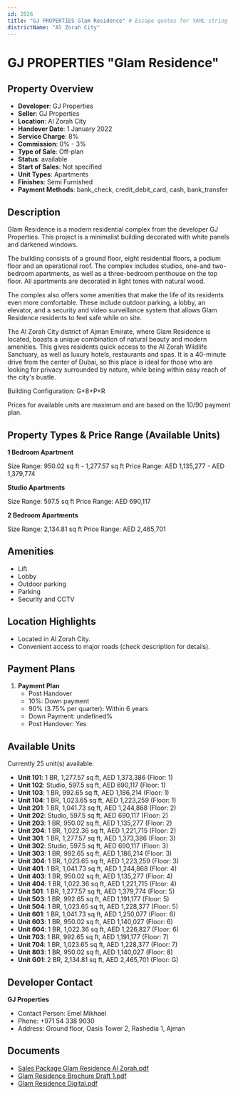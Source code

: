 ```yaml
---
id: 2826
title: "GJ PROPERTIES Glam Residence" # Escape quotes for YAML string
districtName: "Al Zorah City"
---
```


# GJ PROPERTIES "Glam Residence"

## Property Overview
- **Developer**: GJ Properties
- **Seller**: GJ Properties
- **Location**: Al Zorah City
- **Handover Date**: 1 January 2022
- **Service Charge**: 8%
- **Commission**: 0% - 3%
- **Type of Sale**: Off-plan
- **Status**: available
- **Start of Sales**: Not specified
- **Unit Types**: Apartments
- **Finishes**: Semi Furnished
- **Payment Methods**: bank_check, credit_debit_card, cash, bank_transfer

## Description
Glam Residence is a modern residential complex from the developer GJ Properties. This project is a minimalist building decorated with white panels and darkened windows. 

The building consists of a ground floor, eight residential floors, a podium floor and an operational roof. The complex includes studios, one-and two-bedroom apartments, as well as a three-bedroom penthouse on the top floor. All apartments are decorated in light tones with natural wood.

The complex also offers some amenities that make the life of its residents even more comfortable. These include outdoor parking, a lobby, an elevator, and a security and video surveillance system that allows Glam Residence residents to feel safe while on site.

The Al Zorah City district of Ajman Emirate, where Glam Residence is located, boasts a unique combination of natural beauty and modern amenities. This gives residents quick access to the Al Zorah Wildlife Sanctuary, as well as luxury hotels, restaurants and spas. It is a 40-minute drive from the center of Dubai, so this place is ideal for those who are looking for privacy surrounded by nature, while being within easy reach of the city's bustle.

Building Сonfiguration: G+8+P+R

Prices for available units are maximum and are based on the 10/90 payment plan.

## Property Types & Price Range (Available Units)
**1 Bedroom Apartment**

Size Range: 950.02 sq ft - 1,277.57 sq ft
Price Range: AED 1,135,277 - AED 1,379,774

**Studio Apartments**

Size Range: 597.5 sq ft
Price Range: AED 690,117

**2 Bedroom Apartments**

Size Range: 2,134.81 sq ft
Price Range: AED 2,465,701

## Amenities
- Lift
- Lobby
- Outdoor parking
- Parking
- Security and CCTV

## Location Highlights
- Located in Al Zorah City.
- Convenient access to major roads (check description for details).

## Payment Plans
1. **Payment Plan**
   - Post Handover
   - 10%: Down payment
   - 90% (3.75% per quarter): Within 6 years
   - Down Payment: undefined%
   - Post Handover: Yes

## Available Units
Currently 25 unit(s) available:
- **Unit 101**: 1 BR, 1,277.57 sq ft, AED 1,373,386 (Floor: 1)
- **Unit 102**: Studio, 597.5 sq ft, AED 690,117 (Floor: 1)
- **Unit 103**: 1 BR, 992.65 sq ft, AED 1,186,214 (Floor: 1)
- **Unit 104**: 1 BR, 1,023.65 sq ft, AED 1,223,259 (Floor: 1)
- **Unit 201**: 1 BR, 1,041.73 sq ft, AED 1,244,868 (Floor: 2)
- **Unit 202**: Studio, 597.5 sq ft, AED 690,117 (Floor: 2)
- **Unit 203**: 1 BR, 950.02 sq ft, AED 1,135,277 (Floor: 2)
- **Unit 204**: 1 BR, 1,022.36 sq ft, AED 1,221,715 (Floor: 2)
- **Unit 301**: 1 BR, 1,277.57 sq ft, AED 1,373,386 (Floor: 3)
- **Unit 302**: Studio, 597.5 sq ft, AED 690,117 (Floor: 3)
- **Unit 303**: 1 BR, 992.65 sq ft, AED 1,186,214 (Floor: 3)
- **Unit 304**: 1 BR, 1,023.65 sq ft, AED 1,223,259 (Floor: 3)
- **Unit 401**: 1 BR, 1,041.73 sq ft, AED 1,244,868 (Floor: 4)
- **Unit 403**: 1 BR, 950.02 sq ft, AED 1,135,277 (Floor: 4)
- **Unit 404**: 1 BR, 1,022.36 sq ft, AED 1,221,715 (Floor: 4)
- **Unit 501**: 1 BR, 1,277.57 sq ft, AED 1,379,774 (Floor: 5)
- **Unit 503**: 1 BR, 992.65 sq ft, AED 1,191,177 (Floor: 5)
- **Unit 504**: 1 BR, 1,023.65 sq ft, AED 1,228,377 (Floor: 5)
- **Unit 601**: 1 BR, 1,041.73 sq ft, AED 1,250,077 (Floor: 6)
- **Unit 603**: 1 BR, 950.02 sq ft, AED 1,140,027 (Floor: 6)
- **Unit 604**: 1 BR, 1,022.36 sq ft, AED 1,226,827 (Floor: 6)
- **Unit 703**: 1 BR, 992.65 sq ft, AED 1,191,177 (Floor: 7)
- **Unit 704**: 1 BR, 1,023.65 sq ft, AED 1,228,377 (Floor: 7)
- **Unit 803**: 1 BR, 950.02 sq ft, AED 1,140,027 (Floor: 8)
- **Unit G01**: 2 BR, 2,134.81 sq ft, AED 2,465,701 (Floor: G)

## Developer Contact
**GJ Properties**
- Contact Person: Emel Mikhael
- Phone: +971 54 338 9030
- Address: Ground floor, Oasis Tower 2, Rashedia 1, Ajman

## Documents
- [Sales Package Glam Residence Al Zorah.pdf](https://cdn.geniemap.net/2024/08/16/FAXlzGEDUEpNLL8BwoTqL0WGRhSx7HV3R1PxHwcQ.pdf)
- [Glam Residence Brochure Draft 1.pdf](https://cdn.geniemap.net/2024/09/02/kO2nVpSAMdJCq442yaDNGjSX509Bv4pwy2sr4sMd.pdf)
- [Glam Residence Digital.pdf](https://cdn.geniemap.net/2024/09/18/KS8OckeVkrWWBXHoBFmaoaLCYbFPShyl7uyh3sxz.pdf)
